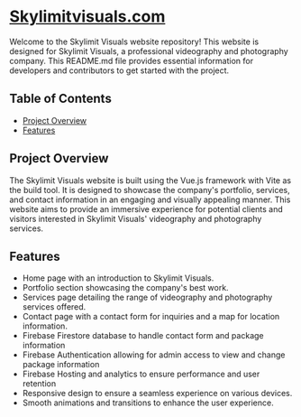 # [Skylimitvisuals.com](https://skylimitvisuals.com)

Welcome to the Skylimit Visuals website repository! This website is designed for Skylimit Visuals, a professional videography and photography company. This README.md file provides essential information for developers and contributors to get started with the project.

## Table of Contents

- [Project Overview](#project-overview)
- [Features](#features)

## Project Overview

The Skylimit Visuals website is built using the Vue.js framework with Vite as the build tool. It is designed to showcase the company's portfolio, services, and contact information in an engaging and visually appealing manner. This website aims to provide an immersive experience for potential clients and visitors interested in Skylimit Visuals' videography and photography services. 

## Features

- Home page with an introduction to Skylimit Visuals.
- Portfolio section showcasing the company's best work.
- Services page detailing the range of videography and photography services offered.
- Contact page with a contact form for inquiries and a map for location information.
- Firebase Firestore database to handle contact form and package information
- Firebase Authentication allowing for admin access to view and change package information
- Firebase Hosting and analytics to ensure performance and user retention
- Responsive design to ensure a seamless experience on various devices.
- Smooth animations and transitions to enhance the user experience.
